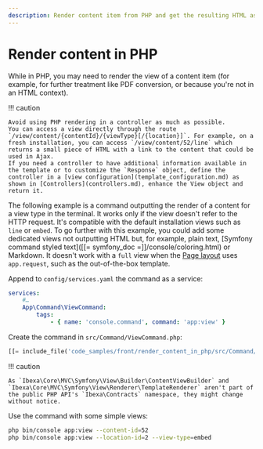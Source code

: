 ```yaml
---
description: Render content item from PHP and get the resulting HTML as a string.
---
```


# Render content in PHP

While in PHP, you may need to render the view of a content item (for example, for further treatment like PDF conversion, or because you're not in an HTML context).

!!! caution

    Avoid using PHP rendering in a controller as much as possible.
    You can access a view directly through the route `/view/content/{contentId}/{viewType}[/{location}]`. For example, on a fresh installation, you can access `/view/content/52/line` which returns a small piece of HTML with a link to the content that could be used in Ajax.
    If you need a controller to have additional information available in the template or to customize the `Response` object, define the controller in a [view configuration](template_configuration.md) as shown in [Controllers](controllers.md), enhance the View object and return it.

The following example is a command outputting the render of a content for a view type in the terminal.
It works only if the view doesn't refer to the HTTP request.
It's compatible with the default installation views such as `line` or `embed`.
To go further with this example, you could add some dedicated views not outputting HTML but, for example, plain text, [Symfony command styled text]([[= symfony_doc =]]/console/coloring.html) or Markdown.
It doesn't work with a `full` view when the [Page layout](template_configuration.md#page-layout) uses `app.request`, such as the out-of-the-box template.

Append to `config/services.yaml` the command as a service:

```yaml
services:
    #…
    App\Command\ViewCommand:
        tags:
            - { name: 'console.command', command: 'app:view' }
```

Create the command in `src/Command/ViewCommand.php`:

```php hl_lines="57-61"
[[= include_file('code_samples/front/render_content_in_php/src/Command/ViewCommand.php') =]]
```

!!! caution

    As `Ibexa\Core\MVC\Symfony\View\Builder\ContentViewBuilder` and `Ibexa\Core\MVC\Symfony\View\Renderer\TemplateRenderer` aren't part of the public PHP API's `Ibexa\Contracts` namespace, they might change without notice.

Use the command with some simple views:

```bash
php bin/console app:view --content-id=52
php bin/console app:view --location-id=2 --view-type=embed
```
